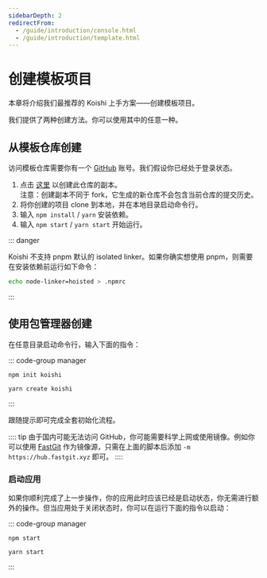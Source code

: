 ```yaml
---
sidebarDepth: 2
redirectFrom:
  - /guide/introduction/console.html
  - /guide/introduction/template.html
---
```


# 创建模板项目

本章将介绍我们最推荐的 Koishi 上手方案——创建模板项目。

我们提供了两种创建方法。你可以使用其中的任意一种。

## 从模板仓库创建

访问模板仓库需要你有一个 [GitHub](https://github.com/) 账号。我们假设你已经处于登录状态。

1. 点击 [这里](https://github.com/koishijs/boilerplate/generate) 以创建此仓库的副本。
    <br>注意：创建副本不同于 fork，它生成的新仓库不会包含当前仓库的提交历史。
2. 将你创建的项目 clone 到本地，并在本地目录启动命令行。
3. 输入 `npm install` / `yarn` 安装依赖。
4. 输入 `npm start` / `yarn start` 开始运行。

::: danger

Koishi 不支持 pnpm 默认的 isolated linker。如果你确实想使用 pnpm，则需要在安装依赖前运行如下命令：

```sh
echo node-linker=hoisted > .npmrc
```

:::

## 使用包管理器创建

在任意目录启动命令行，输入下面的指令：

::: code-group manager
```npm
npm init koishi
```
```yarn
yarn create koishi
```
:::

跟随提示即可完成全套初始化流程。

:::: tip
由于国内可能无法访问 GitHub，你可能需要科学上网或使用镜像。例如你可以使用 [FastGit](http://fastgit.org/) 作为镜像源，只需在上面的脚本后添加 `-m https://hub.fastgit.xyz` 即可。
::::

### 启动应用

如果你顺利完成了上一步操作，你的应用此时应该已经是启动状态，你无需进行额外的操作。但当应用处于关闭状态时，你可以在运行下面的指令以启动：

::: code-group manager
```npm
npm start
```
```yarn
yarn start
```
:::

<!-- ### 自动重启 <badge text="beta" type="warning"/>

Koishi 的命令行工具支持自动重启。当运行 Koishi 的进程崩溃时，如果 Koishi 已经启动成功，则监视进程将自动重新启动一个新的进程。

同时，你也可以通过指令手动进行重启：

<panel-view :messages="[
  ['Alice', 'exit -r'],
  ['Koishi', '正在重启……'],
  ['Koishi', '重启完成。'],
]"/> -->
